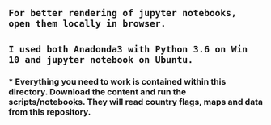 `For better rendering of jupyter notebooks, open them locally in browser.`
-------

`I used both Anadonda3 with Python 3.6 on Win 10 and jupyter notebook on Ubuntu.`
--------

### * Everything you need to work is contained within this directory. Download the content and run the scripts/notebooks. They will read country flags, maps and data from this repository.

